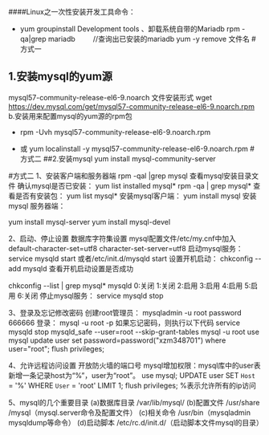 ####Linux之一次性安装开发工具命令：
- yum groupinstall Development tools
、卸载系统自带的Mariadb
rpm -qa|grep mariadb         //查询出已安装的mariadb
yum -y remove 文件名 
#方式一
## 1.安装mysql的yum源
mysql57-community-release-el6-9.noarch  文件安装形式
wget https://dev.mysql.com/get/mysql57-community-release-el6-9.noarch.rpm
b.安装用来配置mysql的yum源的rpm包
- rpm -Uvh mysql57-community-release-el6-9.noarch.rpm

- 或 yum localinstall -y mysql57-community-release-el6-9.noarch.rpm
#方式二
##2.安装mysql
yum install mysql-community-server





#方式二
1、安装客户端和服务器端
rpm -qal |grep mysql  查看mysql安装目录文件
确认mysql是否已安装：
yum list installed mysql*
rpm -qa | grep mysql*
查看是否有安装包：
yum list mysql*
安装mysql客户端：
yum install mysql
安装mysql 服务器端：

yum install mysql-server
yum install mysql-devel

2、启动、停止设置
数据库字符集设置
mysql配置文件/etc/my.cnf中加入
default-character-set=utf8
character-set-server=utf8
启动mysql服务：
service mysqld start
或者/etc/init.d/mysqld start
设置开机启动：
chkconfig --add mysqld
查看开机启动设置是否成功

chkconfig --list | grep mysql*
mysqld 0:关闭 1:关闭 2:启用 3:启用 4:启用 5:启用 6:关闭
停止mysql服务：
service mysqld stop

3、登录及忘记修改密码
创建root管理员：
mysqladmin -u root password 666666
登录：
mysql -u root -p
如果忘记密码，则执行以下代码
service mysqld stop
mysqld_safe --user=root --skip-grant-tables
mysql -u root
use mysql
update user set password=password("xzm348701") where user="root";
flush privileges;

4、允许远程访问设置
开放防火墙的端口号
mysql增加权限：mysql库中的user表新增一条记录host为“%”，user为“root”。
use mysql;
UPDATE user SET `Host` = '%' WHERE `User` = 'root' LIMIT 1;
flush privileges;
%表示允许所有的ip访问


5、mysql的几个重要目录
(a)数据库目录
/var/lib/mysql/
(b)配置文件
/usr/share /mysql（mysql.server命令及配置文件）
(c)相关命令
/usr/bin（mysqladmin mysqldump等命令）
(d)启动脚本
/etc/rc.d/init.d/（启动脚本文件mysql的目录）
